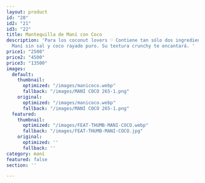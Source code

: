 ```yaml
---
layout: product
id: "20"
id2: "21"
id3: "22"
title: Mantequilla de Maní con Coco
description: 'Para los coconut lovers ♡ Contiene tan sólo dos ingredientes locales:
  Maní sin sal y coco rayado puro. Su textura crunchy te encantará. '
price1: "2500"
price2: "4500"
price3: "13500"
images:
  default:
    thumbnail:
      optimized: "/images/manicoco.webp"
      fallback: "/images/MANI COCO 265-1.png"
    original:
      optimized: "/images/manicoco.webp"
      fallback: "/images/MANI COCO 265-1.png"
  featured:
    thumbnail:
      optimized: "/images/FEAT-THUMB-MANI-COCO.webp"
      fallback: "/images/FEAT-THUMB-MANI-COCO.jpg"
    original:
      optimized: ''
      fallback: ''
category: maní
featured: false
section: ''

---
```

